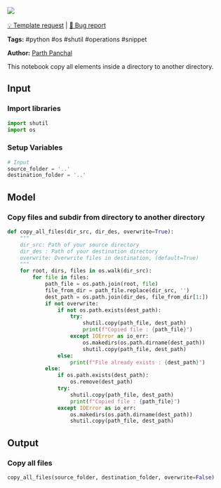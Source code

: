 <a href="https://app.naas.ai/user-redirect/naas/downloader?url=https://raw.githubusercontent.com/jupyter-naas/awesome-notebooks/master/Python/Python_Copy_files_and_subdir_from_directory_to_another_directory.ipynb.ipynb" target="_parent"><img src="https://naasai-public.s3.eu-west-3.amazonaws.com/open_in_naas.svg"/></a><br><br><a href="https://github.com/jupyter-naas/awesome-notebooks/issues/new?assignees=&labels=&template=template-request.md&title=Tool+-+Action+of+the+notebook+">💡 Template request</a> | <a href="https://github.com/jupyter-naas/awesome-notebooks/issues/new?assignees=&labels=&template=bug_report.md&title=Python+-+Copy+files+and+subdir+from+directory+to+another+directory:+Error+short+description">🚨 Bug report</a>

**Tags:** #python #os #shutil #operations #snippet

**Author:** [Parth Panchal](https://www.linkedin.com/in/parthpanchal8401/)

This notebook copy all elements inside a directory to another directory.

## Input

### Import libraries


```python
import shutil
import os
```

### Setup Variables


```python
# Input
source_folder = '..'
destination_folder = '..'
```

## Model

### Copy files and subdir from directory to another directory


```python
def copy_all_files(dir_src, dir_des, overwrite=True):
    """
    dir_src: Path of your source directory
    dir_des : Path of your destination directory
    overwrite: Overwrite files in destination, (default=True)
    """
    for root, dirs, files in os.walk(dir_src):
        for file in files:
            path_file = os.path.join(root, file)
            file_from_dir = path_file.replace(dir_src, '')
            dest_path = os.path.join(dir_des, file_from_dir[1:])
            if not overwrite:
                if not os.path.exists(dest_path):
                    try:
                        shutil.copy(path_file, dest_path)
                        print(f"Copied file : {path_file}")
                    except IOError as io_err:
                        os.makedirs(os.path.dirname(dest_path))
                        shutil.copy(path_file, dest_path)
                else:
                    print(f"File already exists : {dest_path}")
            else:
                if os.path.exists(dest_path):
                    os.remove(dest_path)
                try:
                    shutil.copy(path_file, dest_path)
                    print(f"Copied file : {path_file}")
                except IOError as io_err:
                    os.makedirs(os.path.dirname(dest_path))
                    shutil.copy(path_file, dest_path)
```

## Output

### Copy all files


```python
copy_all_files(source_folder, destination_folder, overwrite=False)
```
